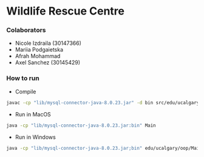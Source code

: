# Wildlife Rescue Centre

### Colaborators

- Nicole Izdraila (30147366)
- Mariia Podgaietska
- Afrah Mohammad
- Axel Sanchez (30145429)

### How to run

- Compile

```bash
javac -cp "lib/mysql-connector-java-8.0.23.jar" -d bin src/edu/ucalgary/oop/*.java
```

- Run in MacOS

```bash
java -cp "lib/mysql-connector-java-8.0.23.jar:bin" Main
```

- Run in Windows

```bash
java -cp "lib/mysql-connector-java-8.0.23.jar;bin" edu/ucalgary/oop/Main
```
